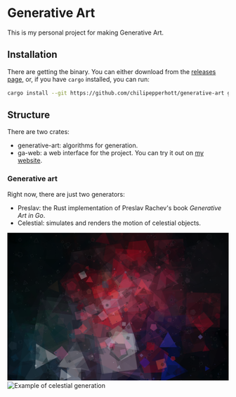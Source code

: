 # Generative Art

This is my personal project for making Generative Art.

## Installation

There are getting the binary. You can either download from the [releases page,](https://github.com/chilipepperhott/generative-art/releases) or, if you have `cargo` installed, you can run:

```bash
cargo install --git https://github.com/chilipepperhott/generative-art generative-art
```

## Structure

There are two crates: 

* generative-art: algorithms for generation.
* ga-web: a web interface for the project. You can try it out on [my website](https://elijahpotter.dev/art).

### Generative art

Right now, there are just two generators:

* Preslav: the Rust implementation of Preslav Rachev's book *Generative Art in Go*.
* Celestial: simulates and renders the motion of celestial objects.

![Example of Preslav generation](./example_images/preslav.svg)
![Example of celestial generation](./example_images/celestial.svg)
